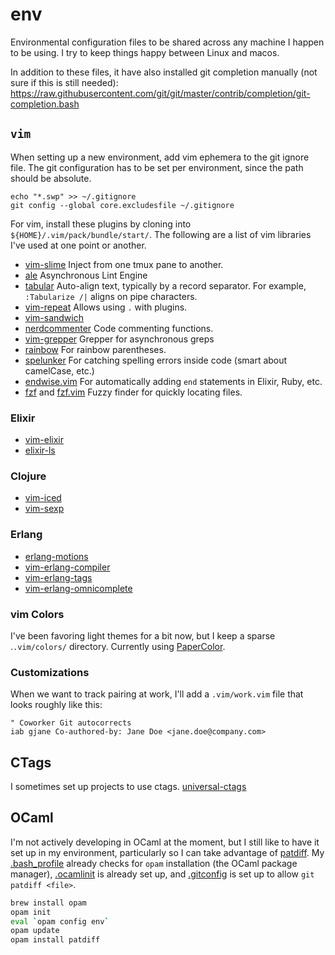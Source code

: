 # env

Environmental configuration files to be shared across any machine I happen to
be using. I try to keep things happy between Linux and macos.

In addition to these files, it have also installed git completion manually
(not sure if this is still needed):
https://raw.githubusercontent.com/git/git/master/contrib/completion/git-completion.bash


## `vim`

When setting up a new environment, add vim ephemera to the git ignore file.
The git configuration has to be set per environment, since the path should be
absolute.
```shell
echo "*.swp" >> ~/.gitignore
git config --global core.excludesfile ~/.gitignore
```

For vim, install these plugins by cloning into
`${HOME}/.vim/pack/bundle/start/`. The following are a list of vim libraries
I've used at one point or another.

* [vim-slime](https://github.com/jpalardy/vim-slime.git) Inject from one tmux
  pane to another.
* [ale](https://github.com/dense-analysis/ale) Asynchronous Lint Engine
* [tabular](https://github.com/godlygeek/tabular.git) Auto-align text,
  typically by a record separator. For example, `:Tabularize /|` aligns on
  pipe characters.
* [vim-repeat](https://github.com/tpope/vim-repeat.git) Allows using `.` with
  plugins.
* [vim-sandwich](https://github.com/machakann/vim-sandwich.git)
* [nerdcommenter](https://github.com/scrooloose/nerdcommenter.git) Code
  commenting functions.
* [vim-grepper](https://github.com/mhinz/vim-grepper.git) Grepper for
  asynchronous greps
* [rainbow](https://github.com/luochen1990/rainbow.git) For rainbow
  parentheses.
* [spelunker](https://github.com/kamykn/spelunker.vim.git) For catching
  spelling errors inside code (smart about camelCase, etc.)
* [endwise.vim](https://github.com/tpope/vim-endwise.git) For automatically
  adding `end` statements in Elixir, Ruby, etc.
* [fzf](https://github.com/junegunn/fzf.git) and
  [fzf.vim](https://github.com/junegunn/fzf.vim.git) Fuzzy finder for quickly
  locating files.

### Elixir
* [vim-elixir](https://github.com/elixir-editors/vim-elixir.git)
* [elixir-ls](https://github.com/elixir-lsp/elixir-ls.git)

### Clojure
* [vim-iced](https://github.com/liquidz/vim-iced.git)
* [vim-sexp](https://github.com/guns/vim-sexp.git)

### Erlang
* [erlang-motions](https://github.com/edkolev/erlang-motions.vim.git)
* [vim-erlang-compiler](https://github.com/vim-erlang/vim-erlang-compiler.git)
* [vim-erlang-tags](https://github.com/vim-erlang/vim-erlang-tags.git)
* [vim-erlang-omnicomplete](https://github.com/vim-erlang/vim-erlang-omnicomplete.git)


### vim Colors

I've been favoring light themes for a bit now, but I keep a sparse
.`.vim/colors/` directory. Currently using
[PaperColor](https://raw.githubusercontent.com/NLKNguyen/papercolor-theme/master/colors/PaperColor.vim).

### Customizations

When we want to track pairing at work, I'll add a `.vim/work.vim` file that
looks roughly like this:
```
" Coworker Git autocorrects
iab gjane Co-authored-by: Jane Doe <jane.doe@company.com>
```


## CTags

I sometimes set up projects to use ctags.
[universal-ctags](https://github.com/universal-ctags/ctags)


## OCaml

I'm not actively developing in OCaml at the moment, but I still like to have
it set up in my environment, particularly so I can take advantage of
[patdiff](https://github.com/janestreet/patdiff). My
[.bash_profile](.bash_profile) already checks for `opam` installation (the
OCaml package manager), [.ocamlinit](.ocamlinit) is already set up, and
[.gitconfig](.gitconfig) is set up to allow `git patdiff <file>`.

```bash
brew install opam
opam init
eval `opam config env`
opam update
opam install patdiff
```

